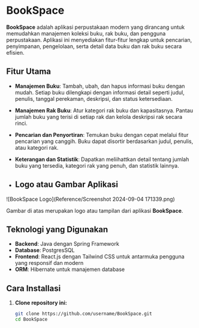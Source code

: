 # BookSpace

**BookSpace** adalah aplikasi perpustakaan modern yang dirancang untuk memudahkan manajemen koleksi buku, rak buku, dan pengguna perpustakaan. Aplikasi ini menyediakan fitur-fitur lengkap untuk pencarian, penyimpanan, pengelolaan, serta detail data buku dan rak buku secara efisien.

## Fitur Utama

- **Manajemen Buku**: Tambah, ubah, dan hapus informasi buku dengan mudah. Setiap buku dilengkapi dengan informasi detail seperti judul, penulis, tanggal perekaman, deskripsi, dan status ketersediaan.
  
- **Manajemen Rak Buku**: Atur kategori rak buku dan kapasitasnya. Pantau jumlah buku yang terisi di setiap rak dan kelola deskripsi rak secara rinci.

- **Pencarian dan Penyortiran**: Temukan buku dengan cepat melalui fitur pencarian yang canggih. Buku dapat disortir berdasarkan judul, penulis, atau kategori rak.

- **Keterangan dan Statistik**: Dapatkan meliihattkan detail tentang jumlah buku yang tersedia, kategori rak yang penuh, dan statistik lainnya.

- ## Logo atau Gambar Aplikasi

![BookSpace Logo](Reference/Screenshot 2024-09-04 171339.png)

Gambar di atas merupakan logo atau tampilan dari aplikasi **BookSpace**.


## Teknologi yang Digunakan

- **Backend**: Java dengan Spring Framework
- **Database**: PostgresSQL
- **Frontend**: React.js dengan Tailwind CSS untuk antarmuka pengguna yang responsif dan modern
- **ORM**: Hibernate untuk manajemen database

## Cara Installasi

1. **Clone repository ini:**
   ```bash
   git clone https://github.com/username/BookSpace.git
   cd BookSpace
